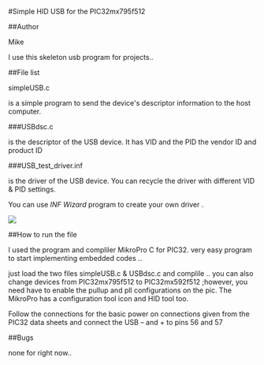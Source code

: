 #Simple HID USB for the PIC32mx795f512

##Author

Mike

I use this skeleton usb program for projects..

##File list

simpleUSB.c  

is a simple program to send the device's descriptor information to the host computer.



###USBdsc.c 

is the descriptor of the USB device. It has VID and the PID the vendor ID and product ID


###USB_test_driver.inf 

is the driver of the USB device. You can recycle the driver with different VID & PID settings.

You can use *INF Wizard* program  to create your own driver .

![](https://cloud.githubusercontent.com/assets/19749326/15800701/83865d60-2a4e-11e6-8361-1f98541eb003.png)
 
##How to run the file

I used the program and compliler MikroPro C for PIC32. very easy program to start implementing embedded codes .. 

just load the two files  simpleUSB.c  &  USBdsc.c and complile .. you can also change devices from PIC32mx795f512 to PIC32mx592f512 ;however, you need have to enable the pullup and pll configurations on the pic. The MikroPro has a configuration tool icon and HID tool too.

Follow the connections for the basic power on connections  given from the PIC32 data sheets 
and  connect the USB – and + to pins 56 and 57 

##Bugs

none for right now..
